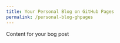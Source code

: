 ```yaml
---
title: Your Personal Blog on GitHub Pages
permalink: /personal-blog-ghpages
---
```


Content for your bog post
